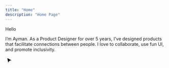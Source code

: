 ```yaml
---
title: "Home"
description: "Home Page"
---
```


<div class="relative flex flex-col p-5 md:p-10 my-20 gap-2 rounded-3xl bg-color-accent font-normal text-neutral-800 dark:text-neutral border border-[rgba(255,255,255,.1)]">
  <p class="text-base m-0 bg-color-dim leading-8">Hello</p>
  <p class="text-xl font-normal  m-0 leading-8 bg-color-dim1">I’m Ayman. As a Product Designer for over 5 years, I've designed products that facilitate connections between people. I love to collaborate, use fun UI, and promote inclusivity.</p>

  <div class="absolute top-0 left-0 w-full h-full pointer-events-none">
    <span class="absolute top-[-.9px] left-0 w-[1000%] h-px bg-neutral translate-x-[-25%] bg-line-x"></span>
    <span class="absolute bottom-[-.9px] left-0 w-[1000%] h-px bg-neutral translate-x-[-25%] bg-line-x"></span>
    <span class="absolute top-0 left-[-.9px] h-[400%] w-px bg-neutral translate-y-[-50%] bg-line-y"></span>
    <span class="absolute top-0 right-[-.9px] h-[400%] w-px bg-neutral translate-y-[-50%] bg-line-y"></span>
    <span class="absolute bottom-[-35px] right-[-19px] translate-y-[-50%]">
      <svg xmlns="http://www.w3.org/2000/svg" width="24" height="25" viewBox="0 0 24 25" fill="none">
      <g filter="url(#filter0_d_669_1219)">
      <path d="M8.75418 20L5.62291 4.04089L20 11.9182L12.9181 13.9727L8.75418 20Z" fill="black"/>
      <path d="M8.75418 20L5.62291 4.04089L20 11.9182L12.9181 13.9727L8.75418 20Z" stroke="white"/>
      </g>
      <defs>
      <filter id="filter0_d_669_1219" x="2.92578" y="2.09058" width="20.3711" height="22.1735" filterUnits="userSpaceOnUse" color-interpolation-filters="sRGB">
      <feFlood flood-opacity="0" result="BackgroundImageFix"/>
      <feColorMatrix in="SourceAlpha" type="matrix" values="0 0 0 0 0 0 0 0 0 0 0 0 0 0 0 0 0 0 127 0" result="hardAlpha"/>
      <feOffset dy="1"/>
      <feGaussianBlur stdDeviation="1"/>
      <feComposite in2="hardAlpha" operator="out"/>
      <feColorMatrix type="matrix" values="0 0 0 0 0 0 0 0 0 0 0 0 0 0 0 0 0 0 0.25 0"/>
      <feBlend mode="normal" in2="BackgroundImageFix" result="effect1_dropShadow_669_1219"/>
      <feBlend mode="normal" in="SourceGraphic" in2="effect1_dropShadow_669_1219" result="shape"/>
      </filter>
      </defs>
      </svg>
      </span>
  </div>
</div>

